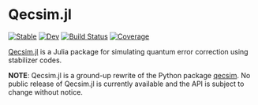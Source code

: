 # Qecsim.jl

[![Stable](https://img.shields.io/badge/docs-stable-blue.svg)](https://dkt29.github.io/Qecsim.jl/stable)
[![Dev](https://img.shields.io/badge/docs-dev-blue.svg)](https://dkt29.github.io/Qecsim.jl/dev)
[![Build Status](https://github.com/dkt29/Qecsim.jl/workflows/CI/badge.svg)](https://github.com/dkt29/Qecsim.jl/actions)
[![Coverage](https://codecov.io/gh/dkt29/Qecsim.jl/branch/main/graph/badge.svg?token=RDJNP9JX32)](https://codecov.io/gh/dkt29/Qecsim.jl)

[Qecsim.jl](https://github.com/dkt29/Qecsim.jl) is a Julia package for
simulating quantum error correction using stabilizer codes.

**NOTE**: Qecsim.jl is a ground-up rewrite of the Python package
[qecsim](https://github.com/qecsim/qecsim). No public release of Qecsim.jl is
currently available and the API is subject to change without notice.

